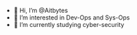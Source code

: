 - 👋 Hi, I’m @Aitbytes
- 👀 I’m interested in Dev-Ops and Sys-Ops
- 🌱 I’m currently studying cyber-security 

<!---
Aitbytes/Aitbytes is a ✨ special ✨ repository because its `README.md` (this file) appears on your GitHub profile.
You can click the Preview link to take a look at your changes.
--->
